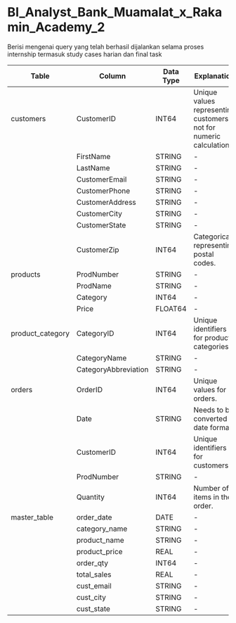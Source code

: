 # BI_Analyst_Bank_Muamalat_x_Rakamin_Academy_2
Berisi mengenai query yang telah berhasil dijalankan selama proses internship termasuk study cases harian dan final task 


| Table           | Column               | Data Type | Explanation                                                                 |
|-----------------|----------------------|-----------|------------------------------------------------------------------------------|
| customers       | CustomerID           | INT64     | Unique values representing customers, not for numeric calculations.           |
|                 | FirstName            | STRING    | -                                                                            |
|                 | LastName             | STRING    | -                                                                            |
|                 | CustomerEmail        | STRING    | -                                                                            |
|                 | CustomerPhone        | STRING    | -                                                                            |
|                 | CustomerAddress      | STRING    | -                                                                            |
|                 | CustomerCity         | STRING    | -                                                                            |
|                 | CustomerState        | STRING    | -                                                                            |
|                 | CustomerZip          | INT64     | Categorical, representing postal codes.                                       |
| products        | ProdNumber           | STRING    | -                                                                            |
|                 | ProdName             | STRING    | -                                                                            |
|                 | Category             | INT64     | -                                                                            |
|                 | Price                | FLOAT64   | -                                                                            |
| product_category| CategoryID           | INT64     | Unique identifiers for product categories.                                    |
|                 | CategoryName         | STRING    | -                                                                            |
|                 | CategoryAbbreviation | STRING    | -                                                                            |
| orders          | OrderID              | INT64     | Unique values for orders.                                                    |
|                 | Date                 | STRING    | Needs to be converted to date format.                                         |
|                 | CustomerID           | INT64     | Unique identifiers for customers.                                            |
|                 | ProdNumber           | STRING    | -                                                                            |
|                 | Quantity             | INT64     | Number of items in the order.                                                |
| master_table    | order_date           | DATE      | -                                                                            |
|                 | category_name        | STRING    | -                                                                            |
|                 | product_name         | STRING    | -                                                                            |
|                 | product_price        | REAL      | -                                                                            |
|                 | order_qty            | INT64     | -                                                                            |
|                 | total_sales          | REAL      | -                                                                            |
|                 | cust_email           | STRING    | -                                                                            |
|                 | cust_city            | STRING    | -                                                                            |
|                 | cust_state           | STRING    | -                                                                            |
